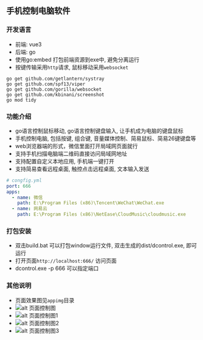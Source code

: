 ## 手机控制电脑软件
### 开发语言
- 前端: vue3
- 后端: go
- 使用go:embed 打包前端资源到exe中, 避免分离运行
- 按键传输采用`http`请求, 鼠标移动采用`websocket`
```shell
go get github.com/getlantern/systray
go get github.com/spf13/viper
go get github.com/gorilla/websocket
go get github.com/kbinani/screenshot
go mod tidy
```
### 功能介绍
- go语言控制鼠标移动, go语言控制键盘输入, 让手机成为电脑的键盘鼠标
- 手机控制电脑, 包括按键, 组合键, 音量媒体控制、简易鼠标、简易26键键盘等
- web浏览器端的形式，微信里面打开局域网页面就行
- 支持手机扫描电脑端二维码直接访问局域网地址
- 支持配置自定义本地应用, 手机端一键打开
- 支持简易查看远程桌面, 触控点击远程桌面, 文本输入发送
```yml
# congfig.yml
port: 666
apps:
  - name: 微信
    path: E:\Program Files (x86)\Tencent\WeChat\WeChat.exe
  - name: 网易云
    path: E:\Program Files (x86)\NetEase\CloudMusic\cloudmusic.exe
```

### 打包安装
- 双击build.bat 可以打包window运行文件, 双击生成的dist/dcontrol.exe, 即可运行
- 打开页面`http://localhost:666/` 访问页面
- dcontrol.exe -p 666 可以指定端口
### 其他说明
- 页面效果图见`appimg`目录
- ![alt 页面控制图](https://gcore.jsdelivr.net/gh/dhjz/dcontrol@master/appimg/app.jpg)
- ![alt 页面控制图1](https://gcore.jsdelivr.net/gh/dhjz/dcontrol@master/appimg/app1.jpg)
- ![alt 页面控制图2](https://gcore.jsdelivr.net/gh/dhjz/dcontrol@master/appimg/app2.jpg)
- ![alt 页面控制图3](https://gcore.jsdelivr.net/gh/dhjz/dcontrol@master/appimg/app3.jpg)
